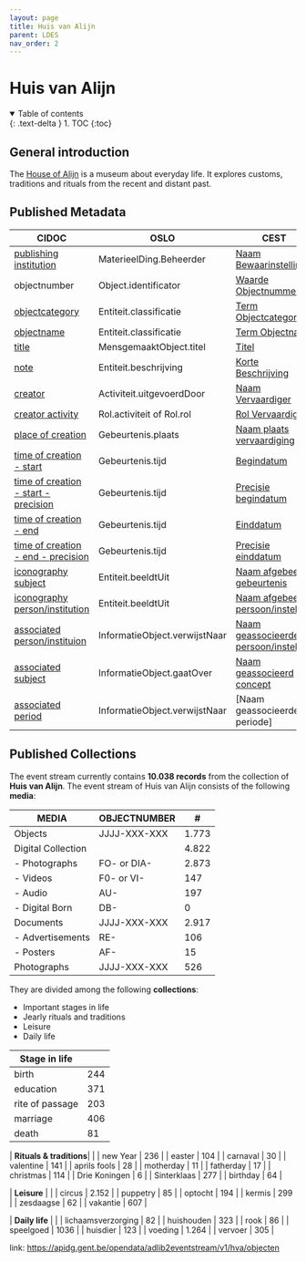 ```yaml
---
layout: page
title: Huis van Alijn
parent: LDES
nav_order: 2
---
```


# **Huis van Alijn** 

<details open markdown="block">
  <summary>
    Table of contents
  </summary>
  {: .text-delta }
1. TOC
{:toc}
</details>

## General introduction

The [House of Alijn](https://huisvanalijn.be) is a museum about everyday life. It explores customs, traditions and rituals from the recent and distant past. 

## Published Metadata

| CIDOC                                                                                          | OSLO                          | CEST                                                                                                                                                 |
|------------------------------------------------------------------------------------------------|-------------------------------|------------------------------------------------------------------------------------------------------------------------------------------------------|
| [publishing institution](http://www.cidoc-crm.org/html/5.0.4/cidoc-crm.html#P50)               | MaterieelDing.Beheerder       | [Naam Bewaarinstelling](https://www.projectcest.be/wiki/Publicatie:Invulboek_objecten/Veld/Naam_bewaarinstelling)                                    |
| objectnumber                                                                                   | Object.identificator          | [Waarde Objectnummer](https://www.projectcest.be/wiki/Publicatie:Invulboek_objecten/Veld/Waarde_objectnummer)                                        |
| [objectcategory](https://cidoc-crm.org/html/5.0.4/cidoc-crm.html#P41)                          | Entiteit.classificatie        | [Term Objectcategorie](https://www.projectcest.be/wiki/Publicatie:Invulboek_objecten/Veld/Term_objectcategorie)                                      |
| [objectname](https://cidoc-crm.org/html/5.0.4/cidoc-crm.html#P41)                              | Entiteit.classificatie        | [Term Objectnaam](https://www.projectcest.be/wiki/Publicatie:Invulboek_objecten/Veld/Term_objectnaam)                                                |
| [title](https://cidoc-crm.org/html/5.0.4/cidoc-crm.html#P102)                                  | MensgemaaktObject.titel       | [Titel](https://www.projectcest.be/wiki/Publicatie:Invulboek_objecten/Veld/Titel)                                                                    |
| [note](https://cidoc-crm.org/html/5.0.4/cidoc-crm.html#P3)                                     | Entiteit.beschrijving         | [Korte Beschrijving](https://www.projectcest.be/wiki/Publicatie:Invulboek_objecten/Veld/Korte_beschrijving)                                          |
| [creator](https://cidoc-crm.org/html/5.0.4/cidoc-crm.html#P14)                                 | Activiteit.uitgevoerdDoor     | [Naam Vervaardiger](https://www.projectcest.be/wiki/Publicatie:Invulboek_objecten/Veld/Naam_vervaardiger)                                            |
| [creator activity](https://cidoc-crm.org/html/5.0.4/cidoc-crm.html#P14)                        | Rol.activiteit of Rol.rol     | [Rol Vervaardiger](https://www.projectcest.be/wiki/Publicatie:Invulboek_objecten/Veld/Rol_vervaardiger)                                              |
| [place of creation](https://cidoc-crm.org/html/5.0.4/cidoc-crm.html#P7)                        | Gebeurtenis.plaats            | [Naam plaats vervaardiging](https://www.projectcest.be/wiki/Publicatie:Invulboek_objecten/Veld/Naam_plaats_vervaardiging)                            |
| [time of creation - start](https://cidoc-crm.org/html/5.0.4/cidoc-crm.html#P4)                 | Gebeurtenis.tijd              | [Begindatum](https://www.projectcest.be/wiki/Publicatie:Invulboek_objecten/Veld/Begindatum)                                                          |
| [time of creation - start - precision](https://cidoc-crm.org/html/5.0.4/cidoc-crm.html#P4)     | Gebeurtenis.tijd              | [Precisie begindatum](https://www.projectcest.be/wiki/Publicatie:Invulboek_objecten/Veld/Precisie_begindatum)                                        |
| [time of creation - end](https://cidoc-crm.org/html/5.0.4/cidoc-crm.html#P4)                   | Gebeurtenis.tijd              | [Einddatum](https://www.projectcest.be/wiki/Publicatie:Invulboek_objecten/Veld/Einddatum)                                                            |
| [time of creation - end - precision](https://cidoc-crm.org/html/5.0.4/cidoc-crm.html#P4)       | Gebeurtenis.tijd              | [Precisie einddatum](https://www.projectcest.be/wiki/Publicatie:Invulboek_objecten/Veld/Precisie_einddatum)                                          |
| [iconography subject](https://www.cidoc-crm.org/Property/p62-depicts/version-6.2.1)            | Entiteit.beeldtUit            | [Naam afgebeelde gebeurtenis](https://www.projectcest.be/wiki/Publicatie:Invulboek_objecten/Veld/Naam_afgebeelde_gebeurtenis)                        |
| [iconography person/institution](https://www.cidoc-crm.org/Property/p62-depicts/version-6.2.1) | Entiteit.beeldtUit            | [Naam afgebeelde persoon/instelling](https://www.projectcest.be/wiki/Publicatie:Invulboek_objecten/Veld/Naam_afgebeelde_persoon_of_instelling)       |
| [associated person/instituion](https://cidoc-crm.org/html/5.0.4/cidoc-crm.html#P67)            | InformatieObject.verwijstNaar | [Naam geassocieerde persoon/instelling](https://www.projectcest.be/wiki/Publicatie:Invulboek_objecten/Veld/Naam_geassocieerde_persoon_of_instelling) |
| [associated subject](https://cidoc-crm.org/html/5.0.4/cidoc-crm.html#P129)                     | InformatieObject.gaatOver     | [Naam geassocieerd concept](https://www.projectcest.be/wiki/Publicatie:Invulboek_objecten/Veld/Naam_geassocieerd_concept)                            |
| [associated period](https://cidoc-crm.org/html/5.0.4/cidoc-crm.html#P67)                       | InformatieObject.verwijstNaar | [Naam geassocieerde periode]                                                                                                                         |

## Published Collections

The event stream currently contains **10.038 records** from the collection of **Huis van Alijn**. 
The event stream of Huis van Alijn consists of the following **media**:

| MEDIA              | OBJECTNUMBER | #     |
|--------------------|--------------|-------|
| Objects            | JJJJ-XXX-XXX | 1.773 |
| Digital Collection |              | 4.822 |
| - Photographs      | FO- or DIA-  | 2.873 |
| - Videos           | F0- or VI-   |  147  |
| - Audio            | AU-          |  197  |
| - Digital Born     | DB-          |   0   |
| Documents          | JJJJ-XXX-XXX | 2.917 |
| - Advertisements   | RE-          |  106  |
| - Posters          | AF-          |  15   |
| Photographs        | JJJJ-XXX-XXX |  526  |

They are divided among the following **collections**:
- Important stages in life
- Jearly rituals and traditions
- Leisure
- Daily life

| **Stage in life**   |       |
|---------------------|-------|
| birth               | 244   |
| education           | 371   |
| rite of passage     | 203   |
| marriage            | 406   |
| death               | 81    |



| **Rituals & traditions**|       |
| new Year                | 236   |
| easter                  | 104   |
| carnaval                | 30    |
| valentine               | 141   |
| aprils fools            | 28    |
| motherday               | 11    |
| fatherday               | 17    |
| christmas               | 114   |
| Drie Koningen           | 6     |
| Sinterklaas             | 277   |
| birthday                | 64    |


| **Leisure**         |       |
| circus              | 2.152 |
| puppetry            | 85    |
| optocht             | 194   |
| kermis              | 299   |
| zesdaagse           | 62    |
| vakantie            | 607   |


| **Daily life**      |       |
| lichaamsverzorging  | 82    |
| huishouden          | 323   |
| rook                | 86    |
| speelgoed           | 1036  |
| huisdier            | 123   |
| voeding             | 1.264 |
| vervoer             | 305   |


link: https://apidg.gent.be/opendata/adlib2eventstream/v1/hva/objecten
